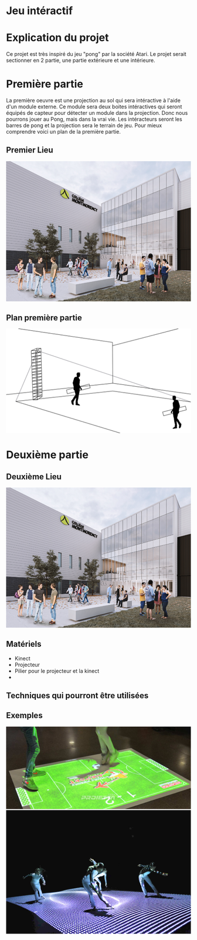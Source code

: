# Jeu intéractif

# Explication du projet
Ce projet est très inspiré du jeu "pong" par la société Atari. Le projet serait sectionner en 2 partie, une partie extérieure et une intérieure.
# Première partie
La première oeuvre est une projection au sol qui sera intéractive à l'aide d'un module externe. Ce module sera deux boites intéractives qui seront équipés de capteur pour détecter un module dans la projection. Donc nous pourrons jouer au Pong, mais dans la vrai vie. Les intéracteurs seront les barres de pong et la projection sera le terrain de jeu. Pour mieux comprendre voici un plan de la première partie.
## Premier Lieu
![nouveaupavillon](assets/nouveaupavillon.png)
## Plan première partie
![plan](assets/plan.jpg)

# Deuxième partie
## Deuxième Lieu
![nouveaupavillon](assets/nouveaupavillon.png)


## Matériels
- Kinect
- Projecteur
- Pilier pour le projecteur et la kinect
- 

## Techniques qui pourront être utilisées

## Exemples
![floors_mapping_projector](assets/floors_mapping_projector.jpg)
![floors_mapping_projector_02](assets/interactive-floor-projections_02.jpg)





